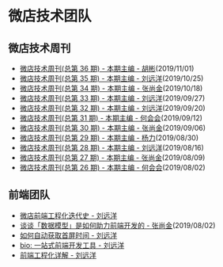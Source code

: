 # 微店技术团队

## 微店技术周刊

+   [微店技术周刊(总第 36 期) - 本期主编 - 胡彬](https://github.com/weidian-inc/weidian-tech-blog/issues/16)(2019/11/01)
+   [微店技术周刊(总第 35 期) - 本期主编 - 刘远洋](https://github.com/weidian-inc/weidian-tech-blog/issues/15)(2019/10/25)
+   [微店技术周刊(总第 34 期) - 本期主编 - 张尚金](https://github.com/weidian-inc/weidian-tech-blog/issues/14)(2019/10/18)
+   [微店技术周刊(总第 33 期) - 本期主编 - 刘远洋](https://github.com/weidian-inc/weidian-tech-blog/issues/13)(2019/09/27)
+   [微店技术周刊(总第 32 期) - 本期主编 - 刘远洋](https://github.com/weidian-inc/weidian-tech-blog/issues/12)(2019/09/20)
+   [微店技术周刊(总第 31 期) - 本期主编 - 何会会](https://github.com/weidian-inc/weidian-tech-blog/issues/11)(2019/09/12)
+   [微店技术周刊(总第 30 期) - 本期主编 - 张尚金](https://github.com/weidian-inc/weidian-tech-blog/issues/10)(2019/09/06)
+   [微店技术周刊(总第 29 期) - 本期主编 - 杨力](https://github.com/weidian-inc/weidian-tech-blog/issues/9)(2019/08/30)
+   [微店技术周刊(总第 28 期) - 本期主编 - 刘远洋](https://github.com/weidian-inc/weidian-tech-blog/issues/7)(2019/08/16)
+   [微店技术周刊(总第 27 期) - 本期主编 - 张尚金](https://github.com/weidian-inc/weidian-tech-blog/issues/7)(2019/08/09)
+   [微店技术周刊(总第 26 期) - 本期主编 - 何会会](https://github.com/weidian-inc/weidian-tech-blog/issues/5)(2019/08/02)

## 前端团队

+   [微店前端工程化迭代史 - 刘远洋](https://github.com/hoperyy/blog/issues/145)
+   [谈谈「数据模型」是如何助力前端开发的 - 张尚金](https://github.com/weidian-inc/weidian-tech-blog/issues/6)(2019/08/02)
+   [如何自动获取首屏时间 - 刘远洋](https://github.com/weidian-inc/FE-blog/issues/1)
+   [bio: 一站式前端开发工具 - 刘远洋](https://github.com/weidian-inc/FE-blog/issues/2)
+   [前端工程化详解 - 刘远洋](https://github.com/hoperyy/front-end-engineering)